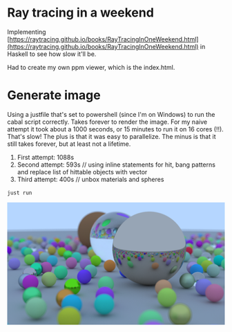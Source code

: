 # Ray tracing in a weekend

Implementing [https://raytracing.github.io/books/RayTracingInOneWeekend.html](https://raytracing.github.io/books/RayTracingInOneWeekend.html) in Haskell to see how slow it'll be.

Had to create my own ppm viewer, which is the index.html.

# Generate image

Using a justfile that's set to powershell (since I'm on Windows) to run the cabal script correctly. Takes forever to render the image. For my naive attempt it took about a 1000 seconds, or 15 minutes to run it on 16 cores (!!). That's slow! The plus is that it was easy to parallelize. The minus is that it still takes forever, but at least not a lifetime.

1. First attempt: 1088s
2. Second attempt: 593s // using inline statements for hit, bang patterns and replace list of hittable objects with vector
3. Third attempt: 400s // unbox materials and spheres

```bash
just run
```

![Final render](./render.png)
